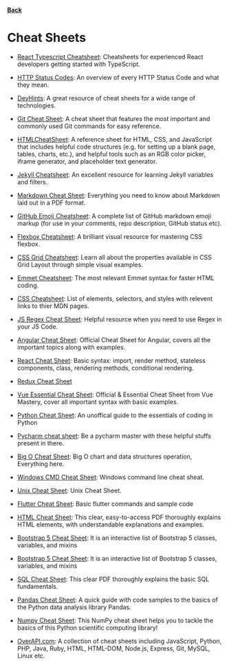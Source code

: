 **[Back](/README.md/)**

# Cheat Sheets

- [React Typescript Cheatsheet](https://react-typescript-cheatsheet.netlify.app/): Cheatsheets for experienced React developers getting started with TypeScript.

- [HTTP Status Codes](https://www.abstractapi.com/http-status-codes): An overview of every HTTP Status Code and what they mean.

- [DevHints](https://devhints.io/): A great resource of cheat sheets for a wide range of technologies.

- [Git Cheat Sheet](https://education.github.com/git-cheat-sheet-education.pdf): A cheat sheet that features the most important and commonly used Git commands for easy reference.

- [HTMLCheatSheet](https://htmlcheatsheet.com/): A reference sheet for HTML, CSS, and JavaScript that includes helpful code structures (e.g. for setting up a blank page, tables, charts, etc.), and helpful tools such as an RGB color picker, iframe generator, and placeholder text generator.

- [Jekyll Cheatsheet](https://learn.cloudcannon.com/jekyll-cheat-sheet/): An excellent resource for learning Jekyll variables and filters.

- [Markdown Cheat Sheet](https://guides.github.com/pdfs/markdown-cheatsheet-online.pdf): Everything you need to know about Markdown laid out in a PDF format.

- [GitHub Emoji Cheatsheet](https://gist.github.com/rxaviers/7360908): A complete list of GitHub markdown emoji markup (for use in your comments, repo description, GitHub status etc).

- [Flexbox Cheatsheet](https://darekkay.com/dev/flexbox-cheatsheet.html): A brilliant visual resource for mastering CSS flexbox.

- [CSS Grid Cheatsheet](http://grid.malven.co): Learn all about the properties available in CSS Grid Layout through simple visual examples.

- [Emmet Cheatsheet](https://docs.emmet.io/cheat-sheet/): The most relevant Emmet syntax for faster HTML coding.

- [CSS Cheatsheet](http://overapi.com/css): List of elements, selectors, and styles with relevent links to thier MDN pages.

- [JS Regex Cheat Sheet](https://devinduct.com/cheatsheet/10/regex): Helpful resource when you need to use Regex in your JS Code.

- [Angular Cheat Sheet](https://angular.io/guide/cheatsheet): Official Cheat Sheet for Angular, covers all the important topics along with examples.

- [React Cheat Sheet](https://ihatetomatoes.net/wp-content/uploads/2017/01/react-cheat-sheet.pdf): Basic syntax: import, render method, stateless components, class, rendering methods, conditional rendering.

- [Redux Cheat Sheet](https://devhints.io/redux)

- [Vue Essential Cheat Sheet](https://www.vuemastery.com/pdf/Vue-Essentials-Cheat-Sheet.pdf): Official & Essential Cheat Sheet from Vue Mastery, cover all important syntax with basic examples.

- [Python Cheat Sheet](https://www.codeconquest.com/wp-content/uploads/Python-Cheat-Sheet-by-CodeConquestDOTcom.jpg): An unoffical guide to the essentials of coding in Python

- [Pycharm cheat sheet](https://www.pngkey.com/maxpic/u2e6w7q8r5w7q8o0/): Be a pycharm master with these helpful stuffs present in there.

- [Big O Cheat Sheet](http://biercoff.com/content/images/2016/07/Screenshot-2016-07-15-16-16-10.png): Big O chart and data structures operation, Everything here.

- [Windows CMD Cheat Sheet](https://www.sans.org/security-resources/sec560/windows_command_line_sheet_v1.pdf): Windows command line cheat sheat.

- [Unix Cheat Sheet](http://www.mathcs.emory.edu/~valerie/courses/fall10/155/resources/unix_cheatsheet.html): Unix Cheat Sheet.

- [Flutter Cheat Sheet](https://howtodothisinflutter.com/): Basic flutter commands and sample code

- [HTML Cheat Sheet](https://html.com/wp-content/uploads/html-cheat-sheet.pdf): This clear, easy-to-access PDF thoroughly explains HTML elements, with understandable explanations and examples.
- [Bootstrap 5 Cheat Sheet](https://bootstrap-cheatsheet.themeselection.com/): It is an interactive list of Bootstrap 5 classes, variables, and mixins

- [Bootstrap 5 Cheat Sheet](https://bootstrap-cheatsheet.themeselection.com/): It is an interactive list of Bootstrap 5 classes, variables, and mixins

- [SQL Cheat Sheet](https://www.sqltutorial.org/wp-content/uploads/2016/04/SQL-cheat-sheet.pdf): This clear PDF thoroughly explains the basic SQL fundamentals.

- [Pandas Cheat Sheet](http://datacamp-community-prod.s3.amazonaws.com/f04456d7-8e61-482f-9cc9-da6f7f25fc9b): A quick guide with code samples to the basics of the Python data analysis library Pandas.

- [Numpy Cheat Sheet](http://datacamp-community-prod.s3.amazonaws.com/da466534-51fe-4c6d-b0cb-154f4782eb54): This NumPy cheat sheet helps you to tackle the basics of this Python scientific computing library!

- [OverAPI.com](https://overapi.com/): A collection of cheat sheets including JavaScript, Python, PHP, Java, Ruby, HTML, HTML-DOM, Node.js, Express, Git, MySQL, Linux etc.
